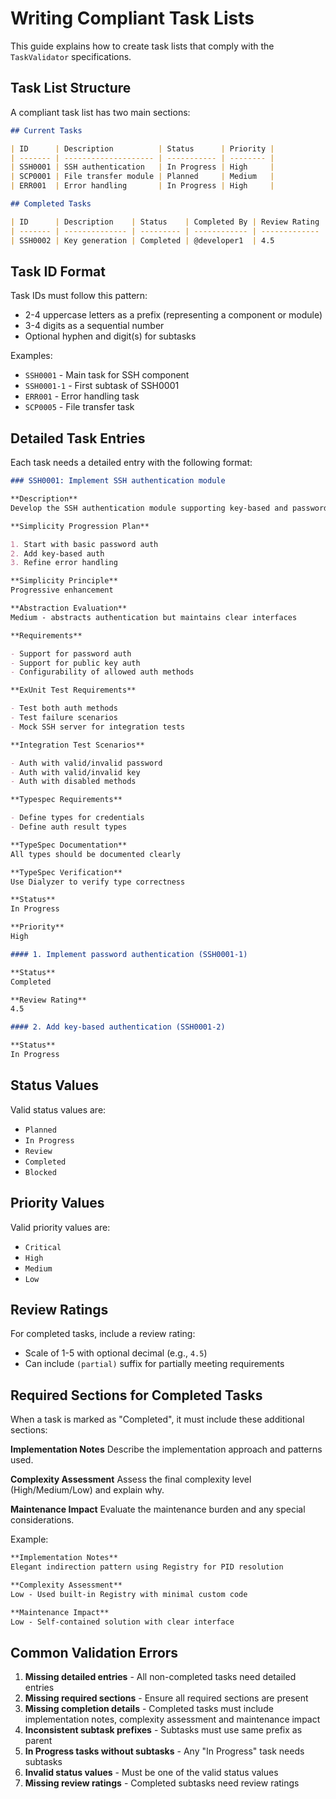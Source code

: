 # Writing Compliant Task Lists

This guide explains how to create task lists that comply with the `TaskValidator` specifications.

## Task List Structure

A compliant task list has two main sections:

```markdown
## Current Tasks

| ID      | Description          | Status      | Priority |
| ------- | -------------------- | ----------- | -------- |
| SSH0001 | SSH authentication   | In Progress | High     |
| SCP0001 | File transfer module | Planned     | Medium   |
| ERR001  | Error handling       | In Progress | High     |

## Completed Tasks

| ID      | Description    | Status    | Completed By | Review Rating |
| ------- | -------------- | --------- | ------------ | ------------- |
| SSH0002 | Key generation | Completed | @developer1  | 4.5           |
```

## Task ID Format

Task IDs must follow this pattern:

- 2-4 uppercase letters as a prefix (representing a component or module)
- 3-4 digits as a sequential number
- Optional hyphen and digit(s) for subtasks

Examples:

- `SSH0001` - Main task for SSH component
- `SSH0001-1` - First subtask of SSH0001
- `ERR001` - Error handling task
- `SCP0005` - File transfer task

## Detailed Task Entries

Each task needs a detailed entry with the following format:

```markdown
### SSH0001: Implement SSH authentication module

**Description**
Develop the SSH authentication module supporting key-based and password authentication.

**Simplicity Progression Plan**

1. Start with basic password auth
2. Add key-based auth
3. Refine error handling

**Simplicity Principle**
Progressive enhancement

**Abstraction Evaluation**
Medium - abstracts authentication but maintains clear interfaces

**Requirements**

- Support for password auth
- Support for public key auth
- Configurability of allowed auth methods

**ExUnit Test Requirements**

- Test both auth methods
- Test failure scenarios
- Mock SSH server for integration tests

**Integration Test Scenarios**

- Auth with valid/invalid password
- Auth with valid/invalid key
- Auth with disabled methods

**Typespec Requirements**

- Define types for credentials
- Define auth result types

**TypeSpec Documentation**
All types should be documented clearly

**TypeSpec Verification**
Use Dialyzer to verify type correctness

**Status**
In Progress

**Priority**
High

#### 1. Implement password authentication (SSH0001-1)

**Status**
Completed

**Review Rating**
4.5

#### 2. Add key-based authentication (SSH0001-2)

**Status**
In Progress
```

## Status Values

Valid status values are:

- `Planned`
- `In Progress`
- `Review`
- `Completed`
- `Blocked`

## Priority Values

Valid priority values are:

- `Critical`
- `High`
- `Medium`
- `Low`

## Review Ratings

For completed tasks, include a review rating:

- Scale of 1-5 with optional decimal (e.g., `4.5`)
- Can include `(partial)` suffix for partially meeting requirements

## Required Sections for Completed Tasks

When a task is marked as "Completed", it must include these additional sections:

**Implementation Notes**
Describe the implementation approach and patterns used.

**Complexity Assessment**
Assess the final complexity level (High/Medium/Low) and explain why.

**Maintenance Impact**
Evaluate the maintenance burden and any special considerations.

Example:
```markdown
**Implementation Notes**
Elegant indirection pattern using Registry for PID resolution

**Complexity Assessment**
Low - Used built-in Registry with minimal custom code

**Maintenance Impact**
Low - Self-contained solution with clear interface
```

## Common Validation Errors

1. **Missing detailed entries** - All non-completed tasks need detailed entries
2. **Missing required sections** - Ensure all required sections are present
3. **Missing completion details** - Completed tasks must include implementation notes, complexity assessment and maintenance impact
4. **Inconsistent subtask prefixes** - Subtasks must use same prefix as parent
5. **In Progress tasks without subtasks** - Any "In Progress" task needs subtasks
6. **Invalid status values** - Must be one of the valid status values
7. **Missing review ratings** - Completed subtasks need review ratings
